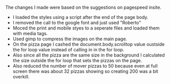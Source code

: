 The changes I made were based on the suggestions on pagespeed insite.

- I loaded the styles using a script after the end of the page body.
- I removed the call to the google font and just used "Roberto"
- Moced the print and mobile styes to a seperate files and loaded them with media tags.
- Used gimp to compress the images on the main page.
- On the pizza page I cashed the document.body.scrolltop value oustside the for loop value instead of calling in in the for loop.
- Also since all the pizza are the same size in the background I calculated the size outside the for loop that sets the pizzas on the page.
- Also reduced the number of mover pizzas to 50 because even at full screen there was about 32 pizzas showing so creating 200 was a bit overkill.
